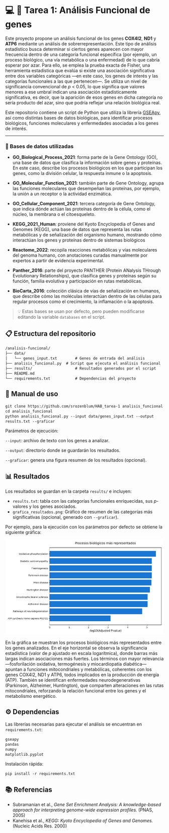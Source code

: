 
# 💻 🧬 Tarea 1: Análisis Funcional de genes

Este proyecto propone un análisis funcional de los genes **COX4I2**, **ND1** y **ATP6** mediante un análisis de sobrerrepresentación.
Este tipo de análisis estadístico busca determinar si ciertos genes aparecen con mayor frecuencia dentro de una categoría funcional específica (por ejemplo, un proceso biológico, una vía metabólica o una enfermedad) de lo que cabría esperar por azar.
Para ello, se emplea la prueba exacta de Fisher, una herramienta estadística que evalúa si existe una asociación significativa entre dos variables categóricas —en este caso, los genes de interés y las categorías funcionales a las que pertenecen—.
Se utiliza un nivel de significancia convencional de _p_ < 0.05, lo que significa que valores menores a ese umbral indican una asociación estadísticamente significativa, es decir, que la aparición de esos genes en dicha categoría no sería producto del azar, sino que podría reflejar una relación biológica real.

Este repositorio contiene un script de Python que utiliza la librería [GSEApy](https://gseapy.readthedocs.io/),
así como distintas bases de datos biológicas,
para identificar procesos biológicos, funciones moleculares y enfermedades asociadas a los genes de interés.

____

### 📁 Bases de datos utilizadas

- **GO_Biological_Process_2021**: forma parte de la Gene Ontology (GO), una base de datos que clasifica la información sobre genes y proteínas. En este caso, describe los procesos biológicos
en los que participan los genes, como la división celular, la respuesta inmune o la apoptosis.

- **GO_Molecular_Function_2021**: también parte de Gene Ontology, agrupa las funciones moleculares que desempeñan las proteínas, por ejemplo, la unión a un receptor o la actividad enzimática.

- **GO_Cellular_Component_2021**: tercera categoría de Gene Ontology, que indica dónde actúan las proteínas dentro de la célula, como el núcleo, la membrana o el citoesqueleto.

- **KEGG_2021_Human**: proviene del Kyoto Encyclopedia of Genes and Genomes (KEGG), una base de datos que representa las rutas metabólicas y de señalización del organismo humano, mostrando cómo interactúan los genes y proteínas dentro de sistemas biológicos

- **Reactome_2022**: recopila reacciones metabólicas y vías moleculares del genoma humano, con anotaciones curadas manualmente por expertos a partir de evidencia experimental.

- **Panther_2016**: parte del proyecto PANTHER (Protein ANalysis THrough Evolutionary Relationships), que clasifica genes y proteínas según su función, familia evolutiva y participación en rutas metabólicas.

- **BioCarta_2016**: colección clásica de vías de señalización en humanos, que describe cómo las moléculas interactúan dentro de las células para regular procesos como el crecimiento, la inflamación o la apoptosis.

> 💡 Estas bases se usan por defecto, pero pueden modificarse editando 
la variable `databases` en el script.

## 📋 Estructura del repositorio

```
/analisis-funcional/
├── data/
│   └── genes_input.txt        # Genes de entrada del análisis
├── analisis_funcional.py  # Script que ejecuta el análisis funcional
├── results/                   # Resultados generados por el script
├── README.md                  
└── requirements.txt           # Dependencias del proyecto
```

## 🚀 Manual de uso

```
git clone https://github.com/srozenblum/HAB_tarea-1 analisis_funcional
cd analisis_funcional
python analisis_funcional.py --input data/genes_input.txt --output results.txt --graficar
```

Parámetros de ejecución:

`--input`: archivo de texto con los genes a analizar.

`--output`: directorio donde se guardarán los resultados.

`--graficar`: genera una figura resumen de los resultados (opcional).

## 📊 Resultados

Los resultados se guardan en la carpeta `results/` e incluyen:

- `results.txt`:  tabla con las categorías funcionales enriquecidas, sus _p_-valores y los genes asociados.
- `grafica_resultados.png`: Gráfico de resumen de las categorías más significativas (opcional, generado con `--graficar`).

Por ejemplo, para la ejecución con los parámetros por defecto se obtiene la siguiente gráfica:

![Gráfico de términos enriquecidos](results/grafica_resultados.png)

En la gráfica se muestran los procesos biológicos más representados entre los genes analizados.
En el eje horizontal se observa la significancia estadística (valor de _p_ ajustado en escala logarítmica), donde barras más largas indican asociaciones más fuertes.
Los términos con mayor relevancia —fosforilación oxidativa, termogénesis y miocardiopatía diabética— apuntan a funciones mitocondriales y metabólicas, coherentes con los genes COX4I2, ND1 y ATP6, todos implicados en la producción de energía (ATP).
También se identifican enfermedades neurodegenerativas (Parkinson, Alzheimer, Huntington), que comparten alteraciones en las rutas mitocondriales, reforzando la relación funcional entre los genes y el metabolismo energético.

## ⚙️ Dependencias

Las librerías necesarias para ejecutar el análisis se encuentran en `requirements.txt`:

```
gseapy
pandas
numpy
matplotlib.pyplot
```

Instalación rápida:
```
pip install -r requirements.txt
```

## 📚 Referencias
- Subramanian et al., _Gene Set Enrichment Analysis: A knowledge-based approach for interpreting genome-wide expression profiles._ (PNAS, 2005)
- Kanehisa et al., _KEGG: Kyoto Encyclopedia of Genes and Genomes._ (Nucleic Acids Res. 2000)